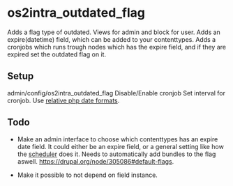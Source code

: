 os2intra_outdated_flag
======================

Adds a flag type of outdated. Views for admin and block for user.
Adds an expire(datetime) field, which can be added to your contenttypes.
Adds a cronjobs which runs trough nodes which has the expire field, and if they
are expired set the outdated flag on it.

Setup
-----
admin/config/os2intra_outdated_flag
    Disable/Enable cronjob
    Set interval for cronjob. Use [relative php date formats](http://www.php.net/manual/en/datetime.formats.relative.php).


Todo
----

- Make an admin interface to choose which contenttypes has an expire date field.
  It could either be an expire field, or a general setting like how the
  [scheduler](http://drupalcode.org/project/scheduler.git/blob/557611ca1bd0770084eab1af5f3d58654e59a17e:/scheduler.module#l264) does it.
  Needs to automatically add bundles to the flag aswell. https://drupal.org/node/305086#default-flags.

- Make it possible to not depend on field instance.
